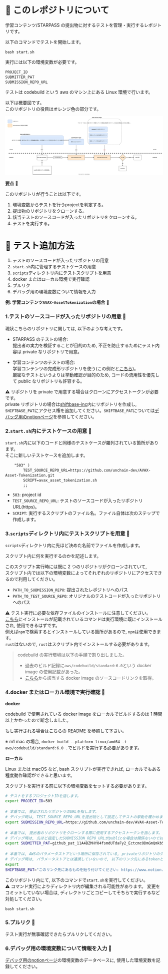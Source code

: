 # 📓 このレポジトリについて

学習コンテンツ/STARPASS の提出物に対するテストを管理・実行するレポジトリです。

以下のコマンドでテストを開始します。

```
bash start.sh
```

実行には以下の環境変数が必要です。

```
PROJECT_ID
SUBMITTER_PAT
SUBMISSION_REPO_URL
```

テストは codebuild という aws のマシン上にある Linux 環境で行います。  

以下は概要図です。  
このリポジトリの役目はオレンジ色の部分です。

![](public/overview.drawio.svg)

**要点** 💁

このリポジトリが行うことは以下です。

1. 環境変数からテストを行うprojectを判定する。
1. 提出物のリポジトリをクローンする。
2. 該当テストのソースコードが入ったリポジトリをクローンする。
3. テストを実行する。

# 📓 テスト追加方法

1. テストのソースコードが入ったリポジトリの用意
2. `start.sh`内に管理するテストケースの用意
3. `scripts`ディレクトリ内にテストスクリプトを用意
4. docker またはローカル環境で実行確認
5. プルリク
6. デバッグ用の環境変数について情報を入力

**例: 学習コンテンツ`AVAX-AssetTokenization`の場合** 💁

### 1.テストのソースコードが入ったリポジトリの用意 🦎

現状こちらのリポジトリに関しては, 以下のような考えです。

- STARPASS のテストの場合:  
  提出者の実力を検証することが目的のため, 不正を防止するためにテスト内容は private なリポジトリで用意。

- 学習コンテンツのテストの場合:  
  学習コンテンツの完成形リポジトリを使う(この例だと[こちら](https://github.com/unchain-dev/AVAX-Asset-Tokenization.git))。  
  厳密なテストというよりは挙動確認が目的のため, コードの流用性を優先して public なリポジトリも許容する。

⚠️ リポジトリを private で用意する場合はクローンにアクセストークンが必要です。  
private リポジトリの場合は[shiftbase-inc](https://github.com/shiftbase-inc)内にリポジトリを作成し, `SHIFTBASE_PAT`にアクセス権を追加してください。`SHIFTBASE_PAT`については[デバッグ用のnotionページ](https://www.notion.so/unchain-shiftbase/CodeBuild-ab5f132c81aa40ac992da60a1e4edcf4)を参照してください。

### 2.`start.sh`内にテストケースの用意 🦎

`start.sh`内に以下のコードと同様のテストケースが羅列されている箇所があります。  
そこに新しいテストケースを追加します。

```
    "503" )
        TEST_SOURCE_REPO_URL=https://github.com/unchain-dev/AVAX-Asset-Tokenization.git
        SCRIPT=avax_asset_tokenization.sh
        ;;
```

- `503`: project id
- `TEST_SOURCE_REPO_URL`: テストのソースコードが入ったリポジトリ URL(https)。
- `SCRIPT`: 実行するスクリプトのファイル名。ファイル自体は次のステップで作成します。

### 3.`scripts`ディレクトリ内にテストスクリプトを用意 🦎

`scripts`ディレクトリ内に先ほど決めた名前でファイルを作成します。

スクリプト内に何を実行するのかを記述します。

このスクリプト実行時には既に 2 つのリポジトリがクローンされていて,  
スクリプト内では以下の環境変数によってそれぞれのリポジトリにアクセスできるので利用してください。

- `PATH_TO_SUBMISSION_REPO`: 提出されたレポジトリへのパス
- `PATH_TO_TEST_SOURCE_REPO`: オリジナルのテストコードが入ったリポジトリへのパス

⚠️ テスト実行に必要な依存ファイルのインストールに注意してください。  
[こちら](https://github.com/aws/aws-codebuild-docker-images/blob/master/ubuntu/standard/6.0/Dockerfile)にインストールが記載されているコマンドは実行環境に既にインストールされ, 使用できるはずです。  
例えば`npm`で検索するとインストールしている箇所があるので, `npm`は使用できます。  
`rust`はないので, `rust`はスクリプト内でインストールする必要があります。

> codebuild の実行環境は以下の手順で割り出しました。
>
> - 過去のビルド記録に`aws/codebuild/standard:6.0`という docker image の使用記載があった。
> - [こちら](https://docs.aws.amazon.com/ja_jp/codebuild/latest/userguide/build-env-ref-available.html)から該当する docker image のソースコードリンクを取得。

### 4.docker またはローカル環境で実行確認 🦎

**docker**

codebuild で使用されている docker image をローカルでビルドするのは 1 時間以上かかったので断念しました。

もし実行される場合は[こちら](https://github.com/aws/aws-codebuild-docker-images/tree/master/ubuntu/standard/6.0)の README を参照して下さい。

※ m1 mac の場合, `docker build --platform linux/amd64 -t aws/codebuild/standard:6.0 .`でビルドを実行する必要があります。

**ローカル**

Linux または macOS など, bash スクリプトが実行できれば, ローカルでもある程度動作確認ができると思います。

スクリプトを実行する前に以下の環境変数をセットする必要があります。

```bash
# テストをするプロジェクトIDを指します。
export PROJECT_ID=503

# 本番では, 提出されたリポジトリのURLを指します。
# デバッグ時は, TEST_SOURCE_REPO_URLを提出物として設定してテストの挙動を確かめます。
export SUBMISSION_REPO_URL=https://github.com/unchain-dev/AVAX-Asset-Tokenization.git

# 本番では, 提出者のリポジトリをクローンする際に使用するアクセストークンを指します。
# デバッグ時は, 先ほど指定したSUBMISSION_REPO_URLがpublicな場合は関係ないので以下のトークン（dummy）をそのまま設定してください。privateの場合は適切なアクセストークンを設定してください。
export SUBMITTER_PAT=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

# 本番では, AWSのパラメータストアという場所に保存されている, privateリポジトリのクローンに必要なトークン。
# デバッグ時は, パラメータストアとは連携していないので, 以下のリンク先にあるtokenという欄にあるものをここで設定してください。
export
SHIFTBASE_PAT="このリンク先にあるものを貼り付けてください: https://www.notion.so/unchain-shiftbase/PAT-09c4fb73059f43d39fc677d2527f293c#5464e8bb2f0d4c8f99ac6983593a5db7"
```

このリポジトリ内にて, 以下のコマンドで`start.sh`を実行してください。  
⚠️ コマンド実行によりディレクトリ内が編集される可能性があります。 変更をコミットしていない場合は, ディレクトリごとコピーしてそちらで実行するなど対処してください。

```
bash start.sh
```

### 5.プルリク 🦎

テスト実行が無事確認できたらプルリクしてください。

### 6.デバッグ用の環境変数について情報を入力 🦎

[デバッグ用のnotionページ](https://www.notion.so/unchain-shiftbase/CodeBuild-ab5f132c81aa40ac992da60a1e4edcf4)の環境変数のデータベースに, 使用した環境変数を記録してください。